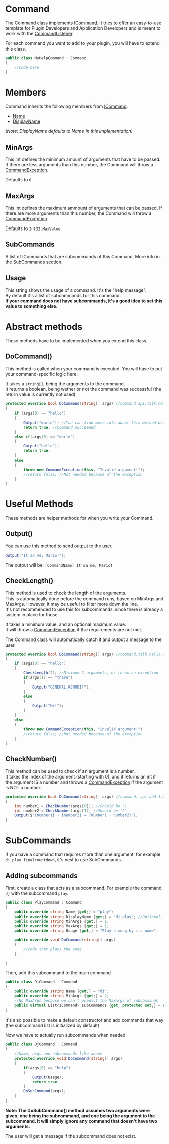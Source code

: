 # Command
The Command class implements [ICommand](ICommand.md).
It tries to offer an easy-to-use template for Plugin Developers and Application Developers and is meant to work with the [CommandListener](CommandListener.md).

For each command you want to add to your plugin, you will have to extend this class.
```csharp
public class MyHelpCommand : Command
{
    //Code here
}
```

# Members
Command inherits the following members from [ICommand](ICommand.md):
* [Name](ICommand.md#Name)
* [DisplayName](ICommand.md#DisplayName) 

*(Note: DisplayName defaults to Name in this implementation)*

## MinArgs
This int defines the minimum amount of arguments that have to be passed. 
If there are less arguments than this number, the Command will throw a [CommandException](CommandException.md).

Defaults to ``0``

## MaxArgs
This int defines the maximum ammount of arguments that can be passed.
If there are more arguments than this number, the Command will throw a [CommandException](CommandException.md).

Defaults to ``Int32.MaxValue``

## SubCommands
A list of ICommands that are subcommands of this Command.
More info in the SubCommands section.

## Usage
This string shows the usage of a command. It's the "help message".\
By default it's a list of subcommands for this command.\
**If your command does not have subcommands, it's a good idea to set this value to something else.**

# Abstract methods
These methods have to be implemented when you extend this class.

## DoCommand()
This method is called when your command is executed. You will have to put your command-specific logic here.

It takes a ``string[]``, being the arguments to the command.\
It returns a boolean, being wether or not the command was successful (the return value is currently not used)

```csharp
protected override bool DoCommand(string[] args) //command api.talk.hello 
{
    if (args[0] == "hello")
    {
        Output("world"); //You can find more info about this method below
        return true; //Command succeeded
    }
    else if(args[0] == "world")
    {
        Output("hello");
        return true;
    }
    else
    {
        throw new CommandException(this, "Invalid argument!");
        //return false; //Not needed because of the exception
    }
}
```

# Useful Methods
These methods are helper methods for when you write your Command.

## Output()
You can use this method to send output to the user.
```csharp
Output("It'sa me, Mario!");
```
The output will be:
``[CommandName] It'sa me, Mario!``

## CheckLength()
This method is used to check the length of the arguments.\
This is automatically done before the command runs, based on MinArgs and MaxArgs. However, it may be useful to filter more down the line.\
It's not recommended to use this for subcommands, since there is already a system in place for those.

It takes a minimum value, and an optional maximum value.\
It will throw a [CommandException](CommandException.md) if the requirements are not met.

The Command class will automatically catch it and output a message to the user.

```csharp
protected override bool DoCommand(string[] args) //command.talk.hello.there
{
    if (args[0] == "hello")
    {
        CheckLength(2); //Minimum 2 arguments, or throw an exception
        if(args[1] == "there")
        {
            Output("GENERAL KENOBI!");
        }
        else
        {
            Output("Hi!");
        }
    }
    else
    {
        throw new CommandException(this, "invalid argument!")
        //return false; //Not needed because of the exception
    }
}
```

## CheckNumber()
This method can be used to check if an argument is a number.\
It takes the index of the argument (starting with 0), and it returns an int if the argument IS a number and throws a [CommandException](CommandException.md) if the argument is NOT a number.

```csharp
protected override bool DoCommand(string[] args) //command: api.add.1.2
{
    int number1 = CheckNumber(args[0]); //Should be '1'
    int number2 = CheckNumber(args[1); //Should be '2'
    Output($"{number1} + {number2} = {number1 + number2}");
}
```
# SubCommands
If you have a command that requires more than one argument, for example ``dj.play.finalcountdown``, it's best to use SubCommands.

## Adding subcommands
First, create a class that acts as a subcommand.
For example the command ``dj`` with the subcommand ``play``.

```csharp
public class PlayCommand : Command
{
    public override string Name {get;} = "play";
    public override string DisplayName {get;} = "dj.play"; //Optional, defaults to 'play' in this case.
    public override string MinArgs {get;} = 1;
    public override string MaxArgs {get;} = 1;
    public override string Usage {get;} = "Play a song by its name";

    public override void DoCommand(string[] args)
    {
        //code that plays the song
    }

}
```
Then, add this subcommand to the main command
```csharp
public class DjCommand : Command
{
    public override string Name {get;} = "dj";
    public override string MinArgs {get;} = 2;
    //No MaxArgs because we can't predict the MaxArgs of subcommands
    public virtual List<ICommand> subCommands {get; protected set;} = new List<ICommand>(){new PlayCommand()};
}
```
It's also possible to make a default constructor and add commands that way (the subcommand list is initialized by default)

Now we have to actually run subcommands when needed:
```csharp
public class DjCommand : Command
{
    //Name, args and subcommands like above
    protected override void DoCommand(string[] args)
    {
        if(args[0] == "help")
        {
            Output(Usage);
            return true;
        }
        DoSubCommand(args); 
    }
}
```
**Note: The DoSubCommand() method assumes two arguments were given, one being the subcommand, and one being the argument to the subcommand. It will simply ignore any command that doesn't have two arguments.**

The user will get a message if the subcommand does not exist.
